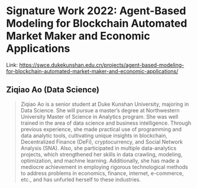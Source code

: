 # Signature Work 2022: Agent-Based Modeling for Blockchain Automated Market Maker and Economic Applications

Link: https://swce.dukekunshan.edu.cn/projects/agent-based-modeling-for-blockchain-automated-market-maker-and-economic-applications/

## Ziqiao Ao (Data Science)

> Ziqiao Ao is a senior student at Duke Kunshan University, majoring in Data Science. She will pursue a master’s degree at Northwestern University Master of Science in Analytics program. She was well trained in the area of data science and business intelligence. Through previous experience, she made practical use of programming and data analytic tools, cultivating unique insights in blockchain, Decentralized Finance (DeFi), cryptocurrency, and Social Network Analysis (SNA). Also, she participated in multiple data-analytics projects, which strengthened her skills in data crawling, modeling, optimization, and machine learning. Additionally, she has made a mediocre achievement in employing rigorous technological methods to address problems in economics, finance, internet, e-commerce, etc., and has unfurled herself to these industries. 


